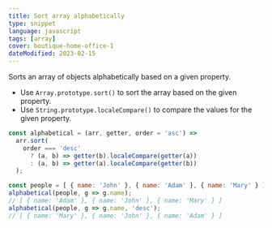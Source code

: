 ```yaml
---
title: Sort array alphabetically
type: snippet
language: javascript
tags: [array]
cover: boutique-home-office-1
dateModified: 2023-02-15
---
```


Sorts an array of objects alphabetically based on a given property.

- Use `Array.prototype.sort()` to sort the array based on the given property.
- Use `String.prototype.localeCompare()` to compare the values for the given property.

```js
const alphabetical = (arr, getter, order = 'asc') =>
  arr.sort(
    order === 'desc'
      ? (a, b) => getter(b).localeCompare(getter(a))
      : (a, b) => getter(a).localeCompare(getter(b))
  );
```

```js
const people = [ { name: 'John' }, { name: 'Adam' }, { name: 'Mary' } ];
alphabetical(people, g => g.name);
// [ { name: 'Adam' }, { name: 'John' }, { name: 'Mary' } ]
alphabetical(people, g => g.name, 'desc');
// [ { name: 'Mary' }, { name: 'John' }, { name: 'Adam' } ]
```
